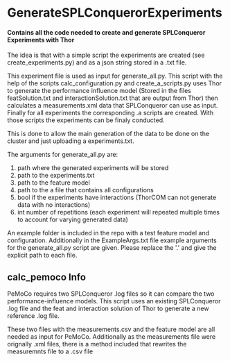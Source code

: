# GenerateSPLConquerorExperiments
#### Contains all the code needed to create and generate SPLConqueror Experiments with Thor

The idea is that with a simple script the experiments are created (see create_experiments.py) and as a json string stored in a .txt file.

This experiment file is used as input for generate_all.py. This script with the help of the scripts calc_configuration.py and create_a_scripts.py uses Thor to generate the performance influence model (Stored in the files featSolution.txt and interactionSolution.txt that are output from Thor) then calculates a measurements.xml data that SPLConqueror can use as input. Finally for all experiments the corresponding .a scripts are created. With those scripts the experiments can be finaly conducted.

This is done to allow the main generation of the data to be done on the cluster and just uploading a experiments.txt.

The arguments for generate_all.py are:
1. path where the generated experiments will be stored
2. path to the experiments.txt
3. path to the feature model
4. path to the a file that contains all configurations
5. bool if the experiments have interactions (ThorCOM can not generate data with no interactions)
6. int number of repetitions (each experiment will repeated multiple times to account for varying generated data)

An example folder is included in the repo with a test feature model and configuration.
Additionally in the ExampleArgs.txt file example arguments for the generate_all.py script are given. 
Please replace the '.' and give the explicit path to each file.

## calc_pemoco Info

PeMoCo requires two SPLConqueror .log files so it can compare the two performance-influence models.
This script uses an existing SPLConqueror .log file and the feat and interaction solution of Thor to generate a new reference .log file.

These two files with the measurements.csv and the feature model are all needed as input for PeMoCo.
Additionally as the measurements file were orignally .xml files, there is a method included that rewrites the measuremnts file to a .csv file
